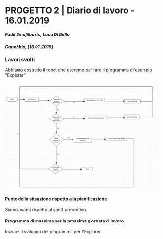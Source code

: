 # PROGETTO 2 | Diario di lavoro - 16.01.2019
##### Fadil Smajilbasic, Luca Di Bello
##### Canobbio, [16.01.2019]

### Lavori svolti

Abbiamo costruito il robot che useremo per fare il programma di'esempio "Explorer"

![Diagramma di flusso](../Documentazione/img/DiagrammaDiFlussoExplorer.png)

<!-- #### Problemi riscontrati e soluzioni adottate -->

#### Punto della situazione rispetto alla pianificazione
Siamo avanti rispetto al gantt preventivo.

#### Programma di massima per la prossima giornata di lavoro
Iniziare il sviluppo del programma per l'Explorer